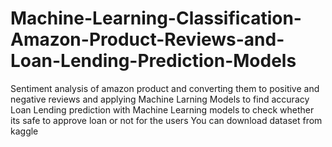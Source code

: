 # Machine-Learning-Classification-Amazon-Product-Reviews-and-Loan-Lending-Prediction-Models
Sentiment analysis of amazon product and converting them to positive and negative reviews and applying Machine Larning Models to find accuracy
Loan Lending prediction with Machine Learning models to check whether its safe to approve loan or not for the users
You can download dataset from kaggle
